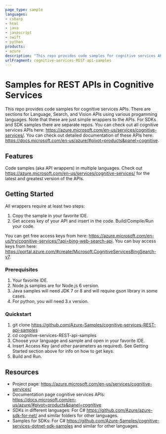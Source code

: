 ```yaml
---
page_type: sample
languages:
- csharp
- html
- java
- javascript
- swift
- python
products:
- azure
description: "This repo provides code samples for cognitive services APIs."
urlFragment: cognitive-services-REST-api-samples
---
```


# Samples for REST APIs in Cognitive Services

This repo provides code samples for cognitive services APIs. There are sections for Language, Search, and Vision APIs using various progamming languages. Note that these are just simple wrappers to the APIs. For SDKs and SDK samples there are separate repos. You can check out all cognitive services APIs here: https://azure.microsoft.com/en-us/services/cognitive-services/. You can check out detailed documentation of these APIs here: https://docs.microsoft.com/en-us/azure/#pivot=products&panel=cognitive.

## Features

Code samples (aka API wrappers) in multiple languages. Check out https://azure.microsoft.com/en-us/services/cognitive-services/ for the latest and greatest version of the APIs.

## Getting Started

All wrappers require at least two steps:
  1. Copy the sample in your favorite IDE.
  2. Get access key of your API and insert in the code. Build/Compile/Run your code.
  
You can get free access keys from here: https://azure.microsoft.com/en-us/try/cognitive-services/?api=bing-web-search-api. You can buy access keys from here: https://portal.azure.com/#create/Microsoft.CognitiveServicesBingSearch-v7.

### Prerequisites

1. Your favorite IDE. 
2. Node.js samples are for Node.js 6 version.
3. Java samples will need JDK 7 or 8 and will require gson library in some cases.
4. For python, you will need 3.x version.

### Quickstart

1. git clone https://github.com/Azure-Samples/cognitive-services-REST-api-samples
2. cd cognitive-services-REST-api-samples
3. Choose your language and sample and open in your favorite IDE. 
3. Insert Access Key (and other parameters as required). See Getting Started section above for info on how to get keys.
4. Build and Run.

## Resources

- Project page: https://azure.microsoft.com/en-us/services/cognitive-services/
- Documentation page cognitive services APIs: https://docs.microsoft.com/en-us/azure/#pivot=products&panel=cognitive
- SDKs in different languages: For C# https://github.com/Azure/azure-sdk-for-net/ and similar folders for other languages.
- Samples for SDKs: For C# https://github.com/Azure-Samples/cognitive-services-dotnet-sdk-samples and similar for other languages.
